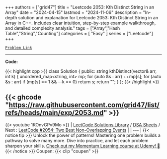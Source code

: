 
+++
authors = ["grid47"]
title = "Leetcode 2053: Kth Distinct String in an Array"
date = "2024-04-15"
lastmod = "2024-11-06"
description = "In-depth solution and explanation for Leetcode 2053: Kth Distinct String in an Array in C++. Includes clear intuition, step-by-step example walkthrough, and detailed complexity analysis."
tags = ["Array","Hash Table","String","Counting"]
categories = [
    "Easy"
]
series = ["Leetcode"]
+++



[`Problem Link`](https://leetcode.com/problems/kth-distinct-string-in-an-array/description/)

---
**Code:**

{{< highlight cpp >}}
class Solution {
public:
    string kthDistinct(vector<string>& arr, int k) {
        unordered_map<string, int> mp;
        for (auto &s : arr)
            ++mp[s];
        for (auto &s : arr)
            if (mp[s] == 1 && --k == 0)
                return s;
        return "";
    }
};
{{< /highlight >}}

{{< ghcode "https://raw.githubusercontent.com/grid47/list/refs/heads/main/exp/2053.md" >}}
---
{{< youtube 1KOnvGPv9Mo >}}
| [LeetCode Solutions Library](https://grid47.xyz/leetcode/) / [DSA Sheets](https://grid47.xyz/sheets/) / Next : [LeetCode #2054: Two Best Non-Overlapping Events](https://grid47.xyz/posts/leetcode-2054-two-best-non-overlapping-events-solution/) |
| --- |
{{< notice tip >}}
Unlock the power of patterns! Mastering one problem builds a pathway to solve many more. Dive into practice, and let each problem sharpen your skills. [Check out my Momentum Learning course at Udemy! 🚀 ](https://www.udemy.com/course/algorithms-and-data-structures-in-cpp/)
{{< /notice >}}
Coupen: {{< clip "coupen" >}}
